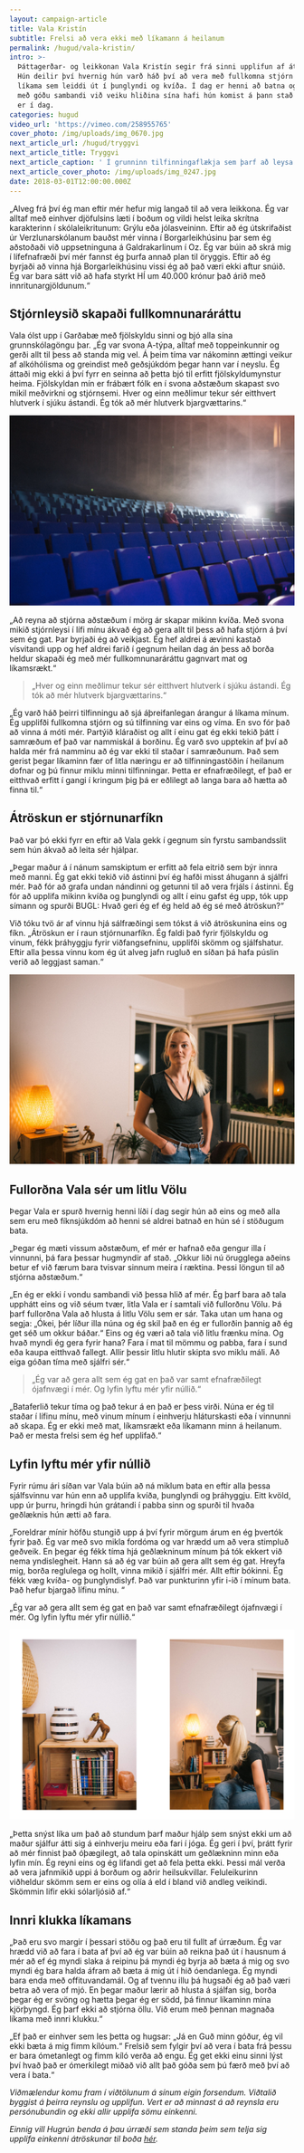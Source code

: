 ```yaml
---
layout: campaign-article
title: Vala Kristín
subtitle: Frelsi að vera ekki með líkamann á heilanum
permalink: /hugud/vala-kristin/
intro: >-
  Þáttagerðar- og leikkonan Vala Kristín segir frá sinni upplifun af átröskun.
  Hún deilir því hvernig hún varð háð því að vera með fullkomna stjórn á eigin
  líkama sem leiddi út í þunglyndi og kvíða. Í dag er henni að batna og segir að
  með góðu sambandi við veiku hliðina sína hafi hún komist á þann stað sem hún
  er í dag. 
categories: hugud
video_url: 'https://vimeo.com/258955765'
cover_photo: /img/uploads/img_0670.jpg
next_article_url: /hugud/tryggvi
next_article_title: Tryggvi
next_article_caption: ' Í grunninn tilfinningaflækja sem þarf að leysa'
next_article_cover_photo: /img/uploads/img_0247.jpg
date: 2018-03-01T12:00:00.000Z
---
```

„Alveg frá því ég man eftir mér hefur mig langað til að vera leikkona. Ég var alltaf með einhver djöfulsins læti í boðum og vildi helst leika skrítna karakterinn í skólaleikritunum: Grýlu eða jólasveininn. Eftir að ég útskrifaðist úr Verzlunarskólanum bauðst mér vinna í Borgarleikhúsinu þar sem ég aðstoðaði við uppsetninguna á Galdrakarlinum í Oz. Ég var búin að skrá mig í lífefnafræði því mér fannst ég þurfa annað plan til öryggis. Eftir að ég byrjaði að vinna hjá Borgarleikhúsinu vissi ég að það væri ekki aftur snúið.  Ég var bara sátt við að hafa styrkt HÍ um 40.000 krónur það árið með innritunargjöldunum.“

## Stjórnleysið skapaði fullkomnunaráráttu

Vala ólst upp í Garðabæ með fjölskyldu sinni og bjó alla sína grunnskólagöngu þar. „Ég var svona A-týpa, alltaf með toppeinkunnir og gerði allt til þess að standa mig vel. Á þeim tíma var nákominn ættingi veikur af alkóhólisma og greindist með geðsjúkdóm þegar hann var í neyslu.  Ég áttaði mig ekki á því fyrr en seinna að þetta bjó til erfitt fjölskyldumynstur heima. Fjölskyldan mín er frábært fólk en í svona aðstæðum skapast svo mikil meðvirkni og stjórnsemi. Hver og einn meðlimur tekur sér eitthvert hlutverk í sjúku ástandi. Ég tók að mér hlutverk bjargvættarins.“

![null](/img/uploads/img_0777.jpg)

„Að reyna að stjórna aðstæðum í mörg ár skapar mikinn kvíða. Með svona mikið stjórnleysi í lífi mínu ákvað ég að gera allt til þess að hafa stjórn á því sem ég gat. Þar byrjaði ég að veikjast. Ég hef aldrei á ævinni kastað vísvitandi upp og hef aldrei farið í gegnum heilan dag án þess að borða heldur skapaði ég með mér fullkomnunaráráttu gagnvart mat og líkamsrækt.“

> „Hver og einn meðlimur tekur sér eitthvert hlutverk í sjúku ástandi. Ég tók að mér hlutverk bjargvættarins.“

„Ég varð háð þeirri tilfinningu að sjá áþreifanlegan árangur á líkama mínum. Ég upplifði fullkomna stjórn og sú tilfinning var eins og víma. En svo fór það að vinna á móti mér. Partýið kláraðist og allt í einu gat ég ekki tekið þátt í samræðum ef það var nammiskál á borðinu. Ég varð svo upptekin af því að halda mér frá namminu að ég var ekki til staðar í samræðunum. Það sem gerist þegar líkaminn fær of litla næringu er að  tilfinningastöðin í heilanum dofnar og  þú finnur miklu minni tilfinningar. Þetta er efnafræðilegt, ef það er eitthvað erfitt í gangi í kringum þig þá er eðlilegt að langa bara að hætta að finna til.“

## Átröskun er stjórnunarfíkn

Það var þó ekki fyrr en eftir að  Vala gekk í gegnum sín fyrstu sambandsslit sem hún ákvað að leita sér hjálpar.

„Þegar maður á í nánum samskiptum er erfitt að fela eitrið sem býr innra með manni. Ég gat ekki tekið við ástinni því ég hafði misst áhugann á sjálfri mér. Það fór að grafa undan nándinni og getunni til að vera frjáls í ástinni. Ég fór að upplifa mikinn kvíða og þunglyndi og allt í einu gafst ég upp, tók upp símann og spurði BUGL: Hvað geri ég ef ég held að ég sé með átröskun?“

Við tóku tvö ár af vinnu hjá sálfræðingi sem tókst á við átröskunina eins og fíkn. „Átröskun er í raun stjórnunarfíkn. Ég faldi það fyrir fjölskyldu og vinum, fékk  þráhyggju fyrir viðfangsefninu, upplifði skömm og sjálfshatur. Eftir alla þessa vinnu kom ég út alveg jafn rugluð en síðan þá hafa púslin verið að leggjast saman.“

![null](/img/uploads/img_0678.jpg)

## Fullorðna Vala sér um litlu Völu

Þegar Vala er spurð hvernig henni líði í dag segir hún að eins og með alla sem eru með fíknsjúkdóm að henni sé aldrei batnað en hún sé í stöðugum bata. 

„Þegar ég mæti vissum aðstæðum, ef mér er hafnað eða gengur illa í vinnunni, þá fara þessar hugmyndir af stað. „Okkur liði nú örugglega aðeins betur ef við færum bara tvisvar sinnum meira í ræktina. Þessi löngun til að stjórna aðstæðum.“

„En ég er ekki í vondu sambandi við þessa hlið af mér. Ég þarf bara að tala upphátt eins og við séum tvær, litla Vala er í samtali við fullorðnu Völu.  Þá þarf fullorðna Vala að hlusta á litlu Völu sem er sár. Taka utan um hana  og segja: „Ókei, þér líður illa núna og ég skil það en ég er fullorðin þannig að ég get séð um okkur báðar.“ Eins og ég væri að tala við litlu frænku mína. Og hvað myndi ég gera fyrir hana? Fara í mat til mömmu og pabba, fara í sund eða kaupa eitthvað fallegt.  Allir þessir litlu hlutir skipta svo miklu máli. Að eiga góðan tíma með sjálfri sér.“

> „Ég var að gera allt sem ég gat en það var samt efnafræðilegt ójafnvægi í mér. Og lyfin lyftu mér yfir núllið.“

„Bataferlið tekur tíma og það tekur á en það er þess virði. Núna er ég til staðar í lífinu mínu, með vinum mínum í einhverju hláturskasti eða í vinnunni að skapa. Ég er ekki með mat, líkamsrækt eða líkamann minn á heilanum. Það er mesta frelsi sem ég hef upplifað.“

## Lyfin lyftu mér yfir núllið

Fyrir rúmu ári síðan var Vala búin að ná miklum bata en eftir alla þessa sjálfsvinnu var hún enn að upplifa kvíða, þunglyndi og þráhyggju. Eitt kvöld, upp úr þurru, hringdi hún grátandi í pabba sinn og spurði til hvaða geðlæknis hún ætti að fara.

„Foreldrar mínir höfðu stungið upp á því fyrir mörgum árum en ég þvertók fyrir það. Ég var með svo mikla fordóma og var hrædd um að vera stimpluð geðveik. En þegar ég fékk tíma hjá geðlækninum mínum þá tók ekkert við nema yndislegheit. Hann sá að ég var búin að gera allt sem ég gat. Hreyfa mig, borða reglulega og hollt, vinna mikið í sjálfri mér. Allt eftir bókinni. Ég fékk væg kvíða- og þunglyndislyf. Það var punkturinn yfir i-ið í mínum bata.  Það hefur bjargað lífinu mínu. “

„Ég var að gera allt sem ég gat en það var samt efnafræðilegt ójafnvægi í mér. Og lyfin lyftu mér yfir núllið.“

![null](/img/uploads/prufa.jpg)

„Þetta snýst líka um það að stundum þarf maður hjálp sem snýst ekki um að maður sjálfur átti sig á einhverju meiru eða fari í jóga. Ég geri í því, þrátt fyrir að mér finnist það óþægilegt,  að tala opinskátt um geðlækninn minn eða lyfin mín. Ég reyni eins og ég lifandi get að fela þetta ekki. Þessi mál verða að vera jafnmikið uppi á borðum og aðrir heilsukvillar. Feluleikurinn viðheldur skömm sem er eins og olía á eld í bland við andleg veikindi. Skömmin lifir ekki sólarljósið af.“

## Innri klukka líkamans

„Það eru svo margir í þessari stöðu og það eru til fullt af úrræðum. Ég var hrædd við að fara í bata af því að ég var búin að reikna það út í hausnum á mér að ef ég myndi slaka á reipinu þá myndi ég byrja að bæta á mig og svo myndi ég bara halda áfram að bæta á mig út í hið óendanlega. Ég myndi bara enda með offituvandamál. Og af tvennu illu þá hugsaði ég að það væri betra að vera of mjó. En þegar maður lærir að hlusta á sjálfan sig, borða þegar ég er svöng og hætta þegar ég er södd, þá finnur líkaminn mína kjörþyngd. Ég þarf ekki að stjórna öllu. Við erum með þennan magnaða líkama með innri klukku.“

„Ef það er einhver sem les þetta og hugsar: „Já en Guð minn góður, ég vil ekki bæta á mig fimm kílóum.“ Frelsið sem fylgir því að vera í bata frá þessu er bara ómetanlegt og fimm kíló verða að engu. Ég get ekki einu sinni lýst því hvað það er ómerkilegt miðað við allt það góða sem þú færð með því að vera í bata.“



_Viðmælendur komu fram í viðtölunum á sínum eigin forsendum. Viðtalið byggist á þeirra reynslu og upplifun. Vert er að minnast á að reynsla eru persónubundin og ekki allir upplifa sömu einkenni._

_Einnig vill Hugrún benda á þau úrræði sem standa þeim sem telja sig upplifa einkenni átröskunar til boða _[_hér_](http://gedfraedsla.is/atraskanir/)_._
